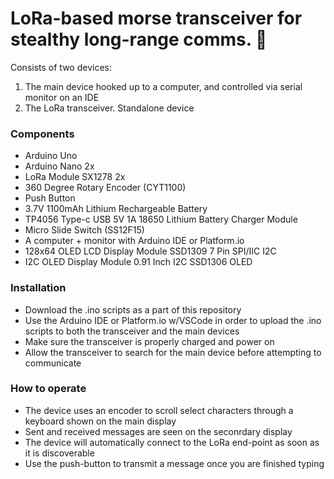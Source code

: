 # LoRa-based morse transceiver for stealthy long-range comms. :busts_in_silhouette:

Consists of two devices: 
1) The main device hooked up to a computer, and controlled via serial monitor on an IDE
2) The LoRa transceiver. Standalone device

### Components
- Arduino Uno
- Arduino Nano 2x
- LoRa Module SX1278 2x
- 360 Degree Rotary Encoder (CYT1100)
- Push Button
- 3.7V 1100mAh Lithium Rechargeable Battery
- TP4056 Type-c USB 5V 1A 18650 Lithium Battery Charger Module
- Micro Slide Switch (SS12F15)
- A computer + monitor with Arduino IDE or Platform.io
- 128x64 OLED LCD Display Module SSD1309 7 Pin SPI/IIC I2C
- I2C OLED Display Module 0.91 Inch I2C SSD1306 OLED


### Installation
- Download the .ino scripts as a part of this repository
- Use the Arduino IDE or Platform.io w/VSCode in order to upload the .ino scripts to both the transceiver and the main devices
- Make sure the transceiver is properly charged and power on
- Allow the transceiver to search for the main device before attempting to communicate

### How to operate
- The device uses an encoder to scroll select characters through a keyboard shown on the main display
- Sent and received messages are seen on the seconrdary display
- The device will automatically connect to the LoRa end-point as soon as it is discoverable
- Use the push-button to transmit a message once you are finished typing
